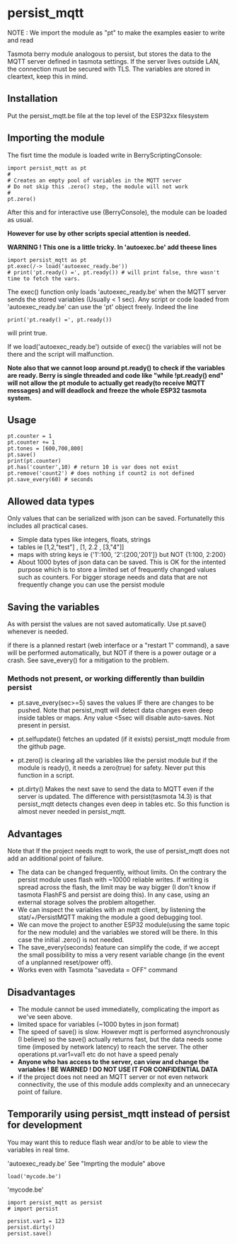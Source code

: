 # persist_mqtt

NOTE : We import the module as "pt" to make the examples easier to write and read

Tasmota berry module analogous to persist, but stores the data to the MQTT server defined in tasmota settings. If the server lives outside LAN, the connection must be secured with TLS. The variables are stored in cleartext, keep this in mind.

## Installation
Put the persist_mqtt.be file at the top level of the ESP32xx filesystem

## Importing the module
The fisrt time the module is loaded write in BerryScriptingConsole:
```
import persist_mqtt as pt
#
# Creates an empty pool of variables in the MQTT server
# Do not skip this .zero() step, the module will not work
#
pt.zero()
```
After this and for interactive use (BerryConsole), the module can be loaded as usual.

**However for use by other scripts special attention is needed.**

**WARNING ! This one is a little tricky. In 'autoexec.be' add
theese lines**

```
import persist_mqtt as pt
pt.exec(/-> load('autoexec_ready.be'))
# print('pt.ready() =', pt.ready()) # will print false, thre wasn't time to fetch the vars.
```

The exec() function only loads 'autoexec_ready.be' when the MQTT server sends the stored variables (Usually < 1 sec).
Any script or code loaded from 'autoexec_ready.be' can use the 'pt' object freely.
Indeed the line

```
print('pt.ready() =', pt.ready())
```
will print true.

If we load('autoexec_ready.be') outside of exec() the variables will not be there and the script will malfunction.


**Note also that we cannot loop around pt.ready() to check if the variables are ready. Berry is single threaded
and code like "while !pt.ready() end" will not allow the pt module to actually get ready(to receive MQTT messages) and will
deadlock and freeze the whole ESP32 tasmota system.**

## Usage

```
pt.counter = 1
pt.counter += 1
pt.tones = [600,700,800]
pt.save()
print(pt.counter)
pt.has('counter',10) # return 10 is var does not exist
pt.remove('count2') # does nothing if count2 is not defined
pt.save_every(60) # seconds
```

## Allowed data types
Only values that can be serialized with json can be saved. Fortunatelly this includes all practical cases.
- Simple data types like integers, floats, strings
- tables ie [1,2,"test"] , [1, 2.2 , [3,"4"]]
- maps with string keys ie {'1':100, '2':[200,'201']} but NOT {1:100, 2:200}
- About 1000 bytes of json data can be saved. This is OK for the intented purpose which is to store a limited set of frequently changed values such as counters. For bigger storage needs and data that are not frequently change you can use the persist module

## Saving the variables
As with persist the values are not saved automatically. Use pt.save() whenever is needed.

if there is a planned restart (web interface or a "restart 1" command), a save will be performed automatically, but NOT if there is a power outage or a crash. See save_every() for a mitigation to the problem. 

### Methods not present, or working differently than buildin persist

- pt.save_every(sec>=5) saves the values IF there are changes to be pushed. Note that persist_mqtt will detect data changes even deep inside tables or maps. Any value <5sec will disable auto-saves. Not present in persist.

- pt.selfupdate() fetches an updated (if it exists) persist_mqtt module from the github page.

- pt.zero() is clearing all the variables like the persist module but if the module is ready(), it needs a zero(true) for safety. Never put this function in a script.

- pt.dirty() Makes the next save to send the data to MQTT even if the server is updated. The difference with persist(tasmota 14.3) is that persist_mqtt detects changes even deep in tables etc. So this function is almost never needed in persist_mqtt.

## Advantages
Note that If the project needs mqtt to work, the use of persist_mqtt does not add an additional point of failure.

- The data can be changed frequently, without limits. On the contrary the persist module uses flash with ~10000 reliable writes. If writing is spread across the flash, the limit may be way bigger (I don't know if tasmota FlashFS and persist are doing this). In any case, using an external storage solves the problem altogether.
- We can inspect the variables with an mqtt client, by listening the stat/+/PersistMQTT making the module a good debugging tool.
- We can move the project to another ESP32 module(using the same topic for the new module) and the variables we stored will be there. In this case the initial .zero() is not needed.
- The save_every(seconds) feature can simplify the code, if we accept the small possibility to miss a very resent variable change (in the event of a unplanned reset/power off).
- Works even with Tasmota "savedata = OFF" command

## Disadvantages
- The module cannot be used immediatelly, complicating the import as we've seen above.
- limited space for variables (~1000 bytes in json format)
- The speed of save() is slow. However mqtt is performed asynchronously (I believe) so the save() actually returns fast, but the data needs some time (imposed by network latency) to reach the server. The other operations pt.var1=val1 etc do not have a speed penaly
- **Anyone who has access to the server, can view and change the variables ! BE WARNED ! DO NOT USE IT FOR CONFIDENTIAL DATA**
- if the project does not need an MQTT server or not even network connectivity, the use of this module adds complexity and an unnececary point of failure.

## Temporarily using persist_mqtt instead of persist for development
You may want this to reduce flash wear and/or to be able to view the variables in real time.

'autoexec_ready.be' See "Imprting the module" above
```
load('mycode.be')
```

'mycode.be'
```
import persist_mqtt as persist
# import persist

persist.var1 = 123
persist.dirty()
persist.save()
```
